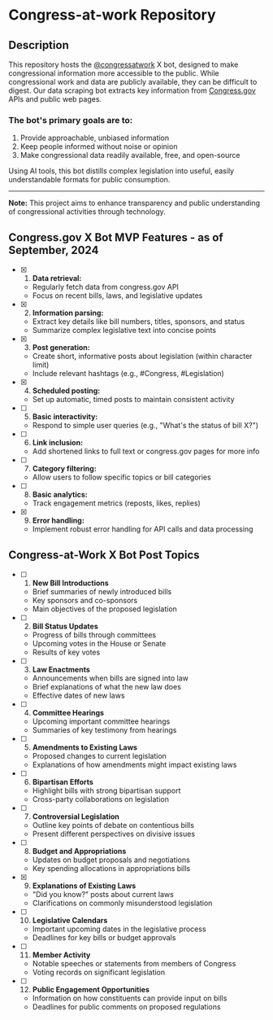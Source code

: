 # Congress-at-work Repository

## Description

This repository hosts the [@congressatwork](https://x.com/congressatwork) X bot, designed to make congressional information more accessible to the public. While congressional work and data are publicly available, they can be difficult to digest. Our data scraping bot extracts key information from [Congress.gov](https://www.congress.gov/) APIs and public web pages.

### The bot's primary goals are to:

1. Provide approachable, unbiased information
2. Keep people informed without noise or opinion
3. Make congressional data readily available, free, and open-source

Using AI tools, this bot distills complex legislation into useful, easily understandable formats for public consumption.

---

**Note:** This project aims to enhance transparency and public understanding of congressional activities through technology.

## Congress.gov X Bot MVP Features - as of September, 2024

- [X] 1. **Data retrieval:**
   - Regularly fetch data from congress.gov API
   - Focus on recent bills, laws, and legislative updates

- [X] 2. **Information parsing:** 
   - Extract key details like bill numbers, titles, sponsors, and status
   - Summarize complex legislative text into concise points

- [X] 3. **Post generation:**
   - Create short, informative posts about legislation (within character limit)
   - Include relevant hashtags (e.g., #Congress, #Legislation)

- [X] 4. **Scheduled posting:**
   - Set up automatic, timed posts to maintain consistent activity

- [ ] 5. **Basic interactivity:**
   - Respond to simple user queries (e.g., "What's the status of bill X?")

- [ ] 6. **Link inclusion:**
   - Add shortened links to full text or congress.gov pages for more info

- [ ] 7. **Category filtering:**
   - Allow users to follow specific topics or bill categories

- [ ] 8. **Basic analytics:**
   - Track engagement metrics (reposts, likes, replies)

- [X] 9. **Error handling:**
   - Implement robust error handling for API calls and data processing

## Congress-at-Work X Bot Post Topics

- [ ] 1. **New Bill Introductions**
    - Brief summaries of newly introduced bills
    - Key sponsors and co-sponsors
    - Main objectives of the proposed legislation

- [ ] 2. **Bill Status Updates**
    - Progress of bills through committees
    - Upcoming votes in the House or Senate
    - Results of key votes

- [ ] 3. **Law Enactments**
    - Announcements when bills are signed into law
    - Brief explanations of what the new law does
    - Effective dates of new laws

- [ ] 4. **Committee Hearings**
    - Upcoming important committee hearings
    - Summaries of key testimony from hearings

- [ ] 5. **Amendments to Existing Laws**
    - Proposed changes to current legislation
    - Explanations of how amendments might impact existing laws

- [ ] 6. **Bipartisan Efforts**
    - Highlight bills with strong bipartisan support
    - Cross-party collaborations on legislation

- [ ] 7. **Controversial Legislation**
    - Outline key points of debate on contentious bills
    - Present different perspectives on divisive issues

- [ ] 8. **Budget and Appropriations**
    - Updates on budget proposals and negotiations
    - Key spending allocations in appropriations bills

- [X] 9. **Explanations of Existing Laws**
    - "Did you know?" posts about current laws
    - Clarifications on commonly misunderstood legislation

- [ ] 10. **Legislative Calendars**
    - Important upcoming dates in the legislative process
    - Deadlines for key bills or budget approvals
 
- [ ] 11. **Member Activity**
    - Notable speeches or statements from members of Congress
    - Voting records on significant legislation

- [ ] 12. **Public Engagement Opportunities**
    - Information on how constituents can provide input on bills
    - Deadlines for public comments on proposed regulations
